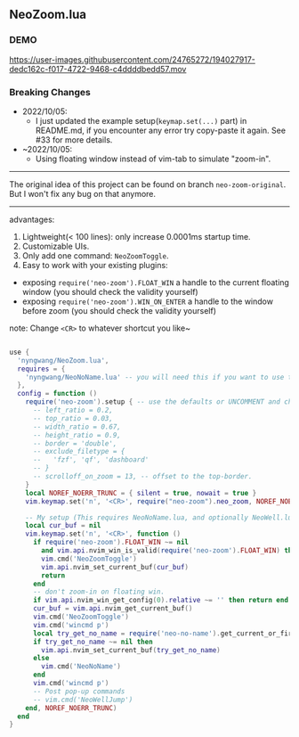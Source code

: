 NeoZoom.lua
---

### DEMO

https://user-images.githubusercontent.com/24765272/194027917-dedc162c-f017-4722-9468-c4ddddbedd57.mov


### Breaking Changes

- 2022/10/05:
  - I just updated the example setup(`keymap.set(...)` part) in README.md,
if you encounter any error try copy-paste it again. See #33 for more details.
- ~2022/10/05:
  - Using floating window instead of vim-tab to simulate "zoom-in".

---

The original idea of this project can be found on branch `neo-zoom-original`.
But I won't fix any bug on that anymore.

---

advantages:
1. Lightweight(< 100 lines): only increase 0.0001ms startup time.
2. Customizable UIs.
3. Only add one command: `NeoZoomToggle`.
4. Easy to work with your existing plugins:
- exposing `require('neo-zoom').FLOAT_WIN` a handle to the current floating window (you should check the validity yourself)
- exposing `require('neo-zoom').WIN_ON_ENTER` a handle to the window before zoom (you should check the validity yourself)

note: Change `<CR>` to whatever shortcut you like~

```lua

use {
  'nyngwang/NeoZoom.lua',
  requires = {
    'nyngwang/NeoNoName.lua' -- you will need this if you want to use the keymap sample below.
  },
  config = function ()
    require('neo-zoom').setup { -- use the defaults or UNCOMMENT and change any one to overwrite
      -- left_ratio = 0.2,
      -- top_ratio = 0.03,
      -- width_ratio = 0.67,
      -- height_ratio = 0.9,
      -- border = 'double',
      -- exclude_filetype = {
      --   'fzf', 'qf', 'dashboard'
      -- }
      -- scrolloff_on_zoom = 13, -- offset to the top-border.
    }
    local NOREF_NOERR_TRUNC = { silent = true, nowait = true }
    vim.keymap.set('n', '<CR>', require("neo-zoom").neo_zoom, NOREF_NOERR_TRUNC)

    -- My setup (This requires NeoNoName.lua, and optionally NeoWell.lua)
    local cur_buf = nil
    vim.keymap.set('n', '<CR>', function ()
      if require('neo-zoom').FLOAT_WIN ~= nil
        and vim.api.nvim_win_is_valid(require('neo-zoom').FLOAT_WIN) then
        vim.cmd('NeoZoomToggle')
        vim.api.nvim_set_current_buf(cur_buf)
        return
      end
      -- don't zoom-in on floating win.
      if vim.api.nvim_win_get_config(0).relative ~= '' then return end
      cur_buf = vim.api.nvim_get_current_buf()
      vim.cmd('NeoZoomToggle')
      vim.cmd('wincmd p')
      local try_get_no_name = require('neo-no-name').get_current_or_first_valid_listed_no_name_buf()
      if try_get_no_name ~= nil then
        vim.api.nvim_set_current_buf(try_get_no_name)
      else
        vim.cmd('NeoNoName')
      end
      vim.cmd('wincmd p')
      -- Post pop-up commands
      -- vim.cmd('NeoWellJump')
    end, NOREF_NOERR_TRUNC)
  end
}
```

